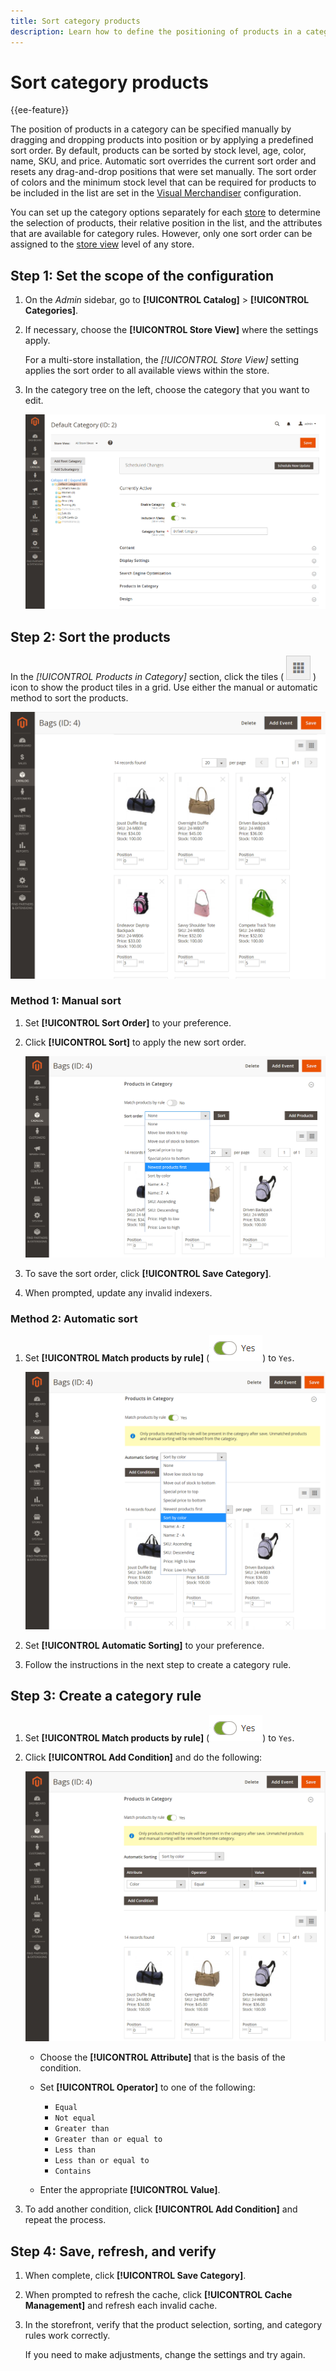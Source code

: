 ```yaml
---
title: Sort category products
description: Learn how to define the positioning of products in a category manually or by applying a predefined sort order.
---
```

# Sort category products

{{ee-feature}}

The position of products in a category can be specified manually by dragging and dropping products into position or by applying a predefined sort order. By default, products can be sorted by stock level, age, color, name, SKU, and price. Automatic sort overrides the current sort order and resets any drag-and-drop positions that were set manually. The sort order of colors and the minimum stock level that can be required for products to be included in the list are set in the [Visual Merchandiser](https://docs.magento.com/user-guide/configuration/catalog/visual-merchandiser.html) configuration.

You can set up the category options separately for each [store](https://docs.magento.com/user-guide/stores/stores-all-create-store.html) to determine the selection of products, their relative position in the list, and the attributes that are available for category rules. However, only one sort order can be assigned to the [store view](https://docs.magento.com/user-guide/stores/stores-all-create-view.html) level of any store.

## Step 1: Set the scope of the configuration

1. On the _Admin_ sidebar, go to **[!UICONTROL Catalog]** > **[!UICONTROL Categories]**.

1. If necessary, choose the **[!UICONTROL Store View]** where the settings apply.

   For a multi-store installation, the _[!UICONTROL Store View]_ setting applies the sort order to all available views within the store.

1. In the category tree on the left, choose the category that you want to edit.

   ![Category tree](./assets/category-selected.png)<!-- zoom -->

## Step 2: Sort the products

In the _[!UICONTROL Products in Category]_ section, click the tiles ( ![View tiles](../assets/icon-view-tiles.png) ) icon to show the product tiles in a grid. Use either the manual or automatic method to sort the products.

![Product tiles](./assets/category-products-tiles.png)<!-- zoom -->

### Method 1: Manual sort

1. Set **[!UICONTROL Sort Order]** to your preference.

1. Click **[!UICONTROL Sort]** to apply the new sort order.

   ![Sort order](./assets/category-edit-sort-order.png)<!-- zoom -->

1. To save the sort order, click **[!UICONTROL Save Category]**.

1. When prompted, update any invalid indexers.

### Method 2: Automatic sort

1. Set **[!UICONTROL Match products by rule]** (![Toggle yes](../assets/toggle-yes.png)) to `Yes`.

   ![Match Products by Rule](./assets/category-edit-automatic-sorting.png)<!-- zoom -->

1. Set **[!UICONTROL Automatic Sorting]** to your preference.

1. Follow the instructions in the next step to create a category rule.

## Step 3: Create a category rule

1. Set **[!UICONTROL Match products by rule]** (![Toggle yes](../assets/toggle-yes.png)) to `Yes`.

1. Click **[!UICONTROL Add Condition]** and do the following:

   ![Category condition](./assets/category-edit-condition.png)<!-- zoom -->

   - Choose the **[!UICONTROL Attribute]** that is the basis of the condition.

   - Set **[!UICONTROL Operator]** to one of the following:

      - `Equal`
      - `Not equal`
      - `Greater than`
      - `Greater than or equal to`
      - `Less than`
      - `Less than or equal to`
      - `Contains`

   - Enter the appropriate **[!UICONTROL Value]**.

1. To add another condition, click **[!UICONTROL Add Condition]** and repeat the process.

## Step 4: Save, refresh, and verify

1. When complete, click **[!UICONTROL Save Category]**.

1. When prompted to refresh the cache, click **[!UICONTROL Cache Management]** and refresh each invalid cache.

1. In the storefront, verify that the product selection, sorting, and category rules work correctly.

   If you need to make adjustments, change the settings and try again.
